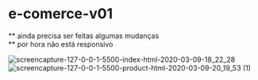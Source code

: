 # e-comerce-v01

** ainda precisa ser feitas algumas mudanças <br>
** por hora não está responsivo

![screencapture-127-0-0-1-5500-index-html-2020-03-09-18_22_28](https://user-images.githubusercontent.com/46541402/76343657-3125a080-62df-11ea-8472-fb306b9e5035.png)
![screencapture-127-0-0-1-5500-product-html-2020-03-09-20_19_53 (1)](https://user-images.githubusercontent.com/46541402/76343661-3387fa80-62df-11ea-9e64-dbb9242047d2.png)
